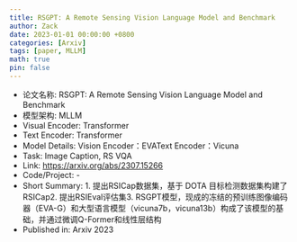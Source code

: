 ```yaml
---
title: RSGPT: A Remote Sensing Vision Language Model and Benchmark
author: Zack
date: 2023-01-01 00:00:00 +0800
categories: [Arxiv]
tags: [paper, MLLM]
math: true
pin: false
---
```

- 论文名称: RSGPT: A Remote Sensing Vision Language Model and Benchmark
- 模型架构: MLLM
- Visual Encoder: Transformer
- Text Encoder: Transformer
- Model Details: Vision Encoder：EVAText Encoder：Vicuna
- Task: Image Caption, RS VQA
- Link: https://arxiv.org/abs/2307.15266
- Code/Project: -
- Short Summary: 1. 提出RSICap数据集，基于 DOTA 目标检测数据集构建了 RSICap2. 提出RSIEval评估集3. RSGPT模型，现成的冻结的预训练图像编码器（EVA-G）和大型语言模型（vicuna7b，vicuna13b）构成了该模型的基础，并通过微调Q-Former和线性层结构
- Published in: Arxiv 2023
